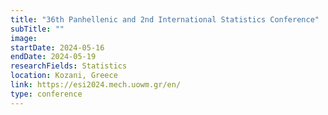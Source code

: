 ```yaml
---
title: "36th Panhellenic and 2nd International Statistics Conference"
subTitle: ""
image:
startDate: 2024-05-16
endDate: 2024-05-19
researchFields: Statistics
location: Kozani, Greece
link: https://esi2024.mech.uowm.gr/en/
type: conference
---
```

